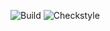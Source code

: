 ![Build](https://github.com/FabioMeneghini/MTSS_Assignment2_2023/actions/workflows/build.yml/badge.svg)
![Checkstyle](https://github.com/FabioMeneghini/MTSS_Assignment2_2023/actions/workflows/checkstyle.yml/badge.svg)
